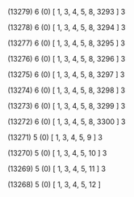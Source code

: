 (13279) 6 (0) [ 1, 3, 4, 5, 8, 3293 ] 3 


(13278) 6 (0) [ 1, 3, 4, 5, 8, 3294 ] 3 


(13277) 6 (0) [ 1, 3, 4, 5, 8, 3295 ] 3 


(13276) 6 (0) [ 1, 3, 4, 5, 8, 3296 ] 3 


(13275) 6 (0) [ 1, 3, 4, 5, 8, 3297 ] 3 


(13274) 6 (0) [ 1, 3, 4, 5, 8, 3298 ] 3 


(13273) 6 (0) [ 1, 3, 4, 5, 8, 3299 ] 3 


(13272) 6 (0) [ 1, 3, 4, 5, 8, 3300 ] 3 


(13271) 5 (0) [ 1, 3, 4, 5, 9 ] 3 


(13270) 5 (0) [ 1, 3, 4, 5, 10 ] 3 


(13269) 5 (0) [ 1, 3, 4, 5, 11 ] 3 


(13268) 5 (0) [ 1, 3, 4, 5, 12 ]  

